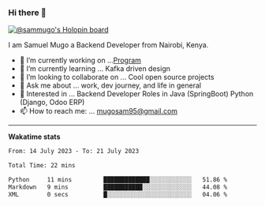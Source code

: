### Hi there 👋

[![@sammugo's Holopin board](https://holopin.me/sammugo)](https://holopin.io/@sammugo)

I am Samuel Mugo a Backend Developer from Nairobi, Kenya.

<!--
**sam-mugo/sam-mugo** is a ✨ _special_ ✨ repository because its `README.md` (this file) appears on your GitHub profile.
-->



- 🔭 I’m currently working on ...[Program](https://github.com/sam-mugo/program)
- 🌱 I’m currently learning ... Kafka driven design
- 👯 I’m looking to collaborate on ... Cool open source projects
- 💬 Ask me about ... work, dev journey, and life in general
- 💼 Interested in ... Backend Developer Roles in Java (SpringBoot) Python (Django, Odoo ERP)
- 📫 How to reach me: ... [mugosam95@gmail.com](mailto:mugosam95@gmail.com)

-------
**Wakatime stats**
<!--START_SECTION:waka-->

```txt
From: 14 July 2023 - To: 21 July 2023

Total Time: 22 mins

Python     11 mins         █████████████░░░░░░░░░░░░   51.86 %
Markdown   9 mins          ███████████░░░░░░░░░░░░░░   44.08 %
XML        0 secs          █░░░░░░░░░░░░░░░░░░░░░░░░   04.06 %
```

<!--END_SECTION:waka-->





